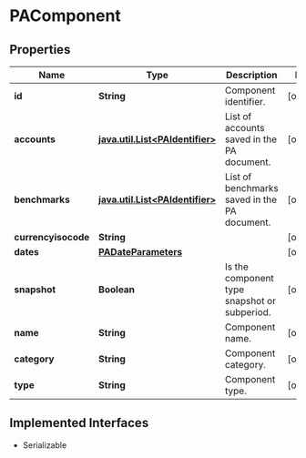 

# PAComponent


## Properties

Name | Type | Description | Notes
------------ | ------------- | ------------- | -------------
**id** | **String** | Component identifier. |  [optional]
**accounts** | [**java.util.List&lt;PAIdentifier&gt;**](PAIdentifier.md) | List of accounts saved in the PA document. |  [optional]
**benchmarks** | [**java.util.List&lt;PAIdentifier&gt;**](PAIdentifier.md) | List of benchmarks saved in the PA document. |  [optional]
**currencyisocode** | **String** |  |  [optional]
**dates** | [**PADateParameters**](PADateParameters.md) |  |  [optional]
**snapshot** | **Boolean** | Is the component type snapshot or subperiod. |  [optional]
**name** | **String** | Component name. |  [optional]
**category** | **String** | Component category. |  [optional]
**type** | **String** | Component type. |  [optional]


## Implemented Interfaces

* Serializable


